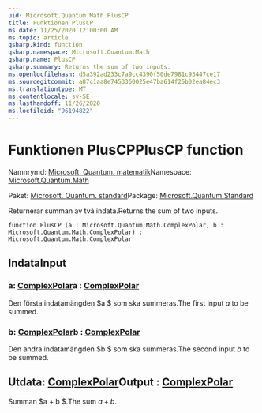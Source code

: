 ```yaml
---
uid: Microsoft.Quantum.Math.PlusCP
title: Funktionen PlusCP
ms.date: 11/25/2020 12:00:00 AM
ms.topic: article
qsharp.kind: function
qsharp.namespace: Microsoft.Quantum.Math
qsharp.name: PlusCP
qsharp.summary: Returns the sum of two inputs.
ms.openlocfilehash: d5a392ad233c7a9cc4390f50de7981c93447ce17
ms.sourcegitcommit: a87c1aa8e7453360025e47ba614f25b02ea84ec3
ms.translationtype: MT
ms.contentlocale: sv-SE
ms.lasthandoff: 11/26/2020
ms.locfileid: "96194822"
---
```

# <a name="pluscp-function"></a><span data-ttu-id="11339-102">Funktionen PlusCP</span><span class="sxs-lookup"><span data-stu-id="11339-102">PlusCP function</span></span>

<span data-ttu-id="11339-103">Namnrymd: [Microsoft. Quantum. matematik](xref:Microsoft.Quantum.Math)</span><span class="sxs-lookup"><span data-stu-id="11339-103">Namespace: [Microsoft.Quantum.Math](xref:Microsoft.Quantum.Math)</span></span>

<span data-ttu-id="11339-104">Paket: [Microsoft. Quantum. standard](https://nuget.org/packages/Microsoft.Quantum.Standard)</span><span class="sxs-lookup"><span data-stu-id="11339-104">Package: [Microsoft.Quantum.Standard](https://nuget.org/packages/Microsoft.Quantum.Standard)</span></span>


<span data-ttu-id="11339-105">Returnerar summan av två indata.</span><span class="sxs-lookup"><span data-stu-id="11339-105">Returns the sum of two inputs.</span></span>

```qsharp
function PlusCP (a : Microsoft.Quantum.Math.ComplexPolar, b : Microsoft.Quantum.Math.ComplexPolar) : Microsoft.Quantum.Math.ComplexPolar
```


## <a name="input"></a><span data-ttu-id="11339-106">Indata</span><span class="sxs-lookup"><span data-stu-id="11339-106">Input</span></span>

### <a name="a--complexpolar"></a><span data-ttu-id="11339-107">a: [ComplexPolar](xref:Microsoft.Quantum.Math.ComplexPolar)</span><span class="sxs-lookup"><span data-stu-id="11339-107">a : [ComplexPolar](xref:Microsoft.Quantum.Math.ComplexPolar)</span></span>

<span data-ttu-id="11339-108">Den första indatamängden $a $ som ska summeras.</span><span class="sxs-lookup"><span data-stu-id="11339-108">The first input $a$ to be summed.</span></span>


### <a name="b--complexpolar"></a><span data-ttu-id="11339-109">b: [ComplexPolar](xref:Microsoft.Quantum.Math.ComplexPolar)</span><span class="sxs-lookup"><span data-stu-id="11339-109">b : [ComplexPolar](xref:Microsoft.Quantum.Math.ComplexPolar)</span></span>

<span data-ttu-id="11339-110">Den andra indatamängden $b $ som ska summeras.</span><span class="sxs-lookup"><span data-stu-id="11339-110">The second input $b$ to be summed.</span></span>



## <a name="output--complexpolar"></a><span data-ttu-id="11339-111">Utdata: [ComplexPolar](xref:Microsoft.Quantum.Math.ComplexPolar)</span><span class="sxs-lookup"><span data-stu-id="11339-111">Output : [ComplexPolar](xref:Microsoft.Quantum.Math.ComplexPolar)</span></span>

<span data-ttu-id="11339-112">Summan $a + b $.</span><span class="sxs-lookup"><span data-stu-id="11339-112">The sum $a + b$.</span></span>